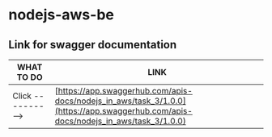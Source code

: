 # nodejs-aws-be

## Link for swagger documentation

| WHAT TO DO | LINK |
| ------ | ------ |
| Click ----------> | [https://app.swaggerhub.com/apis-docs/nodejs_in_aws/task_3/1.0.0](https://app.swaggerhub.com/apis-docs/nodejs_in_aws/task_3/1.0.0) |
